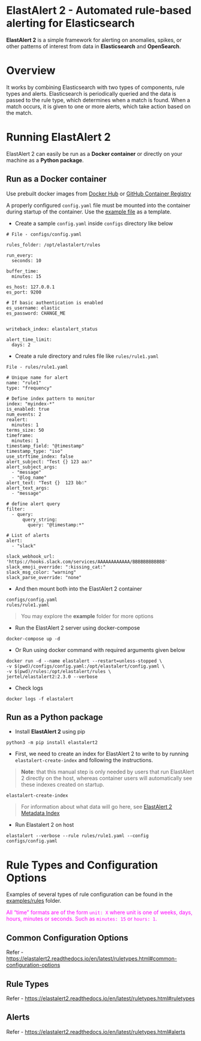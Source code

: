 ElastAlert 2 - Automated rule-based alerting for Elasticsearch
====

**ElastAlert 2** is a simple framework for alerting on anomalies, spikes, or other patterns of interest from data in **Elasticsearch** and **OpenSearch**.

# Overview

It works by combining Elasticsearch with two types of components, rule types and alerts. Elasticsearch is periodically queried and the data is passed to the rule type, which determines when a match is found. When a match occurs, it is given to one or more alerts, which take action based on the match.


# Running ElastAlert 2

ElastAlert 2 can easily be run as a **Docker container** or directly on your machine as a **Python package**.

## Run as a Docker container

Use prebuilt docker images from [Docker Hub](https://hub.docker.com/r/jertel/elastalert2) or [GitHub Container Registry](https://github.com/jertel/elastalert2/pkgs/container/elastalert2%2Felastalert2)

A properly configured `config.yaml` file must be mounted into the container during startup of the container. Use the [example file](https://github.com/jertel/elastalert2/blob/master/examples/config.yaml.example) as a template.

- Create a sample `config.yaml` inside `configs` directory like below

```
# File - configs/config.yaml

rules_folder: /opt/elastalert/rules

run_every:
  seconds: 10

buffer_time:
  minutes: 15

es_host: 127.0.0.1
es_port: 9200

# If basic authentication is enabled
es_username: elastic
es_password: CHANGE_ME


writeback_index: elastalert_status

alert_time_limit:
  days: 2

```

- Create a rule directory and rules file like `rules/rule1.yaml`

```
File - rules/rule1.yaml

# Unique name for alert
name: "rule1"
type: "frequency"

# Define index pattern to monitor
index: "myindex-*"
is_enabled: true
num_events: 2
realert:
  minutes: 1
terms_size: 50
timeframe:
  minutes: 1
timestamp_field: "@timestamp"
timestamp_type: "iso"
use_strftime_index: false
alert_subject: "Test {} 123 aa☃"
alert_subject_args:
  - "message"
  - "@log_name"
alert_text: "Test {}  123 bb☃"
alert_text_args:
  - "message"

# define alert query
filter:
  - query:
      query_string:
        query: "@timestamp:*"

# List of alerts
alert:
  - "slack"

slack_webhook_url: 'https://hooks.slack.com/services/AAAAAAAAAAAA/BBBBBBBBBBBB'
slack_emoji_override: ":kissing_cat:"
slack_msg_color: "warning"
slack_parse_override: "none"

```

- And then mount both into the ElastAlert 2 container

```
configs/config.yaml
rules/rule1.yaml

```

> You may explore the **example** folder for more options


- Run the ElastAlert 2 server using docker-compose

```
docker-compose up -d
```

- Or Run using docker command with required arguments given below

```
docker run -d --name elastalert --restart=unless-stopped \
-v $(pwd)/configs/config.yaml:/opt/elastalert/config.yaml \
-v $(pwd)/rules:/opt/elastalert/rules \
jertel/elastalert2:2.3.0 --verbose
```

- Check logs

```
docker logs -f elastalert

```

## Run as a Python package

- Install **ElastAlert 2** using pip

```
python3 -m pip install elastalert2
```

- First, we need to create an index for ElastAlert 2 to write to by running `elastalert-create-index` and following the instructions.

> **Note**: that this manual step is only needed by users that run ElastAlert 2 directly on the host, whereas container users will automatically see these indexes created on startup.

```
elastalert-create-index
```

> For information about what data will go here, see [ElastAlert 2 Metadata Index](https://elastalert2.readthedocs.io/en/latest/elastalert_status.html#metadata)

- Run Elastalert 2 on host

```
elastalert --verbose --rule rules/rule1.yaml --config configs/config.yaml

```

# Rule Types and Configuration Options

Examples of several types of rule configuration can be found in the [examples/rules](https://github.com/jertel/elastalert2/tree/master/examples/rules) folder.

<span style="color:magenta"> All “time” formats are of the form `unit: X` where unit is one of weeks, days, hours, minutes or seconds. Such as `minutes: 15` or `hours: 1`.</span>

## Common Configuration Options

Refer - https://elastalert2.readthedocs.io/en/latest/ruletypes.html#common-configuration-options

## Rule Types

Refer - https://elastalert2.readthedocs.io/en/latest/ruletypes.html#ruletypes

## Alerts

Refer - https://elastalert2.readthedocs.io/en/latest/ruletypes.html#alerts
